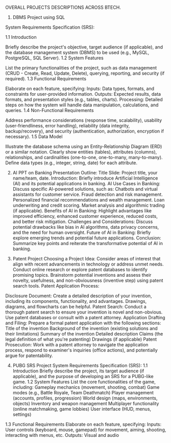 OVERALL PROJECTS DESCRIPTIONS ACROSS BTECH.

1. DBMS Project using SQL

System Requirements Specification (SRS):

1.1 Introduction

Briefly describe the project's objective, target audience (if applicable), and the database management system (DBMS) to be used (e.g., MySQL, PostgreSQL, SQL Server).
1.2 System Features

List the primary functionalities of the project, such as data management (CRUD - Create, Read, Update, Delete), querying, reporting, and security (if required).
1.3 Functional Requirements

Elaborate on each feature, specifying:
Inputs: Data types, formats, and constraints for user-provided information.
Outputs: Expected results, data formats, and presentation styles (e.g., tables, charts).
Processing: Detailed steps on how the system will handle data manipulation, calculations, and queries.
1.4 Non-Functional Requirements

Address performance considerations (response time, scalability), usability (user-friendliness, error handling), reliability (data integrity, backup/recovery), and security (authentication, authorization, encryption if necessary).
1.5 Data Model

Illustrate the database schema using an Entity-Relationship Diagram (ERD) or a similar notation. Clearly show entities (tables), attributes (columns), relationships, and cardinalities (one-to-one, one-to-many, many-to-many).
Define data types (e.g., integer, string, date) for each attribute.


2. AI PPT on Banking
Presentation Outline:
Title Slide: Project title, your name/team, date.
Introduction: Briefly introduce Artificial Intelligence (AI) and its potential applications in banking.
AI Use Cases in Banking: Discuss specific AI-powered solutions, such as:
Chatbots and virtual assistants for customer service.
Fraud detection and risk management.
Personalized financial recommendations and wealth management.
Loan underwriting and credit scoring.
Market analysis and algorithmic trading (if applicable).
Benefits of AI in Banking: Highlight advantages like improved efficiency, enhanced customer experience, reduced costs, and better risk mitigation.
Challenges and Considerations: Discuss potential drawbacks like bias in AI algorithms, data privacy concerns, and the need for human oversight.
Future of AI in Banking: Briefly explore emerging trends and potential future applications.
Conclusion: Summarize key points and reiterate the transformative potential of AI in banking.

4. Patent Project
Choosing a Project Idea:
Consider areas of interest that align with recent advancements in technology or address unmet needs. Conduct online research or explore patent databases to identify promising topics.
Brainstorm potential inventions and assess their novelty, usefulness, and non-obviousness (inventive step) using patent search tools.
Patent Application Process:

Disclosure Document: Create a detailed description of your invention, including its components, functionality, and advantages. Drawings, diagrams, and flowcharts can be helpful.
Patent Search: Conduct a thorough patent search to ensure your invention is novel and non-obvious. Use patent databases or consult with a patent attorney.
Application Drafting and Filing: Prepare a formal patent application with the following sections:
Title of the invention
Background of the invention (existing solutions and their limitations)
Summary of the invention
Detailed description
Claims (the legal definition of what you're patenting)
Drawings (if applicable)
Patent Prosecution: Work with a patent attorney to navigate the application process, respond to examiner's inquiries (office actions), and potentially argue for patentability.

4. PUBG SRS Project
System Requirements Specification (SRS):
1.1 Introduction
Briefly describe the project, its target audience (if applicable), and the purpose of developing an SRS for a PUBG-like game.
1.2 System Features
List the core functionalities of the game, including:
Gameplay mechanics (movement, shooting, combat)
Game modes (e.g., Battle Royale, Team Deathmatch)
Player management (accounts, profiles, progression)
World design (maps, environments, objects)
Inventory and weapon management
Multiplayer functionality (online matchmaking, game lobbies)
User interface (HUD, menus, settings)

1.3 Functional Requirements
Elaborate on each feature, specifying:
Inputs: User controls (keyboard, mouse, gamepad) for movement, aiming, shooting, interacting with menus, etc.
Outputs: Visual and audio
